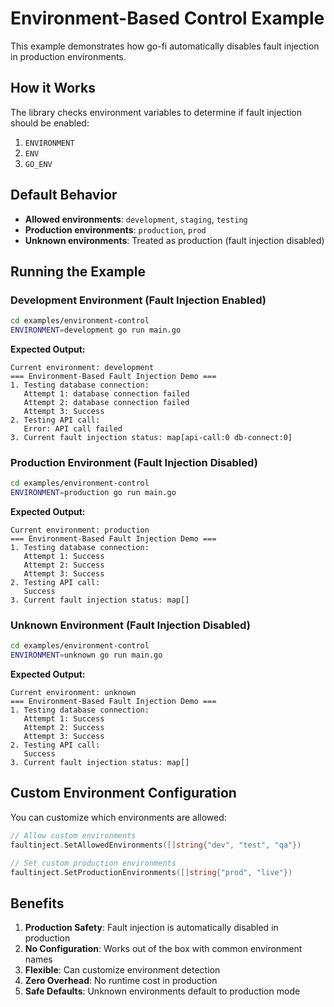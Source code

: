 # Environment-Based Control Example

This example demonstrates how go-fi automatically disables fault injection in production environments.

## How it Works

The library checks environment variables to determine if fault injection should be enabled:

1. `ENVIRONMENT`
2. `ENV`
3. `GO_ENV`

## Default Behavior

- **Allowed environments**: `development`, `staging`, `testing`
- **Production environments**: `production`, `prod`
- **Unknown environments**: Treated as production (fault injection disabled)

## Running the Example

### Development Environment (Fault Injection Enabled)

```bash
cd examples/environment-control
ENVIRONMENT=development go run main.go
```

**Expected Output:**
```
Current environment: development
=== Environment-Based Fault Injection Demo ===
1. Testing database connection:
   Attempt 1: database connection failed
   Attempt 2: database connection failed
   Attempt 3: Success
2. Testing API call:
   Error: API call failed
3. Current fault injection status: map[api-call:0 db-connect:0]
```

### Production Environment (Fault Injection Disabled)

```bash
cd examples/environment-control
ENVIRONMENT=production go run main.go
```

**Expected Output:**
```
Current environment: production
=== Environment-Based Fault Injection Demo ===
1. Testing database connection:
   Attempt 1: Success
   Attempt 2: Success
   Attempt 3: Success
2. Testing API call:
   Success
3. Current fault injection status: map[]
```

### Unknown Environment (Fault Injection Disabled)

```bash
cd examples/environment-control
ENVIRONMENT=unknown go run main.go
```

**Expected Output:**
```
Current environment: unknown
=== Environment-Based Fault Injection Demo ===
1. Testing database connection:
   Attempt 1: Success
   Attempt 2: Success
   Attempt 3: Success
2. Testing API call:
   Success
3. Current fault injection status: map[]
```

## Custom Environment Configuration

You can customize which environments are allowed:

```go
// Allow custom environments
faultinject.SetAllowedEnvironments([]string{"dev", "test", "qa"})

// Set custom production environments
faultinject.SetProductionEnvironments([]string{"prod", "live"})
```

## Benefits

1. **Production Safety**: Fault injection is automatically disabled in production
2. **No Configuration**: Works out of the box with common environment names
3. **Flexible**: Can customize environment detection
4. **Zero Overhead**: No runtime cost in production
5. **Safe Defaults**: Unknown environments default to production mode 